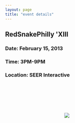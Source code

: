 ```yaml
---
layout: page
title: "event details"
---
```


  <h2>RedSnakePhilly 'XIII       </h2>
  <h3>Date: February 15, 2013    </h3>
  <h3>Time: 3PM-9PM              </h3>
  <h3>Location: SEER Interactive </h3>

<div id='widget' style="width: 390px; padding: 5px;">
<link href="http://widgets.ticketleap.com/widget.css" media="screen" rel="stylesheet" type="text/css" /><script src="http://widgets.ticketleap.com/widget.js" type="text/javascript"></script><div id="tl-widget-wrapper"><script type="text/javascript">tl_widget.update_widget("http://redsnakephilly.ticketleap.com/widget/", "events=2013&frame_color=#DDDDDD&frame_text_color=#565656");</script><!--[if IE 6]><div style="display:none"><![endif]--><div style="width: 100%; display: table; height: 200px;"><div style="display: table-cell; vertical-align: middle; text-align: center;"><img src="http://widgets.ticketleap.com/loading.gif" /></div></div><!--[if IE 6]></div><![endif]--></div>
</div>